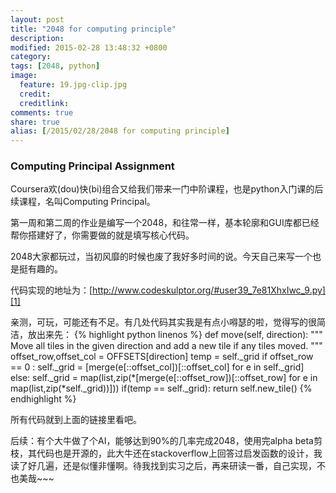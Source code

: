 ```yaml
---
layout: post
title: "2048 for computing principle"
description: 
modified: 2015-02-28 13:48:32 +0800
category: 
tags: [2048, python]
image:
  feature: 19.jpg-clip.jpg
  credit: 
  creditlink: 
comments: true
share: true
alias: [/2015/02/28/2048 for computing principle]
---
```


### Computing Principal Assignment

Coursera欢(dou)快(bi)组合又给我们带来一门中阶课程，也是python入门课的后续课程，名叫Computing Principal。

<!--more-->

第一周和第二周的作业是编写一个2048，和往常一样，基本轮廓和GUI库都已经帮你搭建好了，你需要做的就是填写核心代码。

2048大家都玩过，当初风靡的时候也废了我好多时间的说。今天自己来写一个也是挺有趣的。

代码实现的地址为：[http://www.codeskulptor.org/#user39_7e81XhxIwc_9.py][1]

亲测，可玩，可能还有不足。有几处代码其实我是有点小嘚瑟的啦，觉得写的很简洁，放出来先：
{% highlight python linenos %}
def move(self, direction):
    """
    Move all tiles in the given direction and add
    a new tile if any tiles moved.
    """
    offset_row,offset_col = OFFSETS[direction]
    temp = self._grid
    if offset_row == 0 :
        self._grid = [merge(e[::offset_col])[::offset_col] for e in self._grid]
    else:
        self._grid = map(list,zip(*[merge(e[::offset_row])[::offset_row] for e in map(list,zip(*self._grid))]))
    if(temp == self._grid):
        return
    self.new_tile()
{% endhighlight %}

所有代码就到上面的链接里看吧。 

后续：有个大牛做了个AI，能够达到90%的几率完成2048，使用完alpha beta剪枝，其代码也是开源的，此大牛还在stackoverflow上回答过启发函数的设计，我读了好几遍，还是似懂非懂啊。待我找到实习之后，再来研读一番，自己实现，不也美哉~~~

[1]: http://www.codeskulptor.org/#user39_7e81XhxIwc_9.py